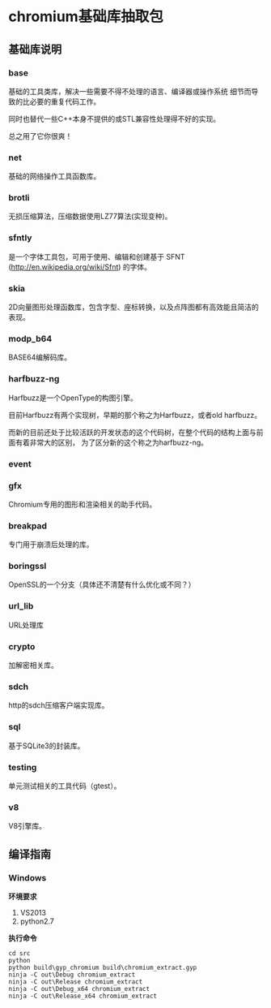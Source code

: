 chromium基础库抽取包
=========================

## 基础库说明

### base

基础的工具类库，解决一些需要不得不处理的语言、编译器或操作系统
细节而导致的比必要的重复代码工作。

同时也替代一些C++本身不提供的或STL兼容性处理得不好的实现。

总之用了它你很爽！

### net

基础的网络操作工具函数库。

### brotli 

无损压缩算法，压缩数据使用LZ77算法(实现变种)。

### sfntly

是一个字体工具包，可用于使用、编辑和创建基于 SFNT (http://en.wikipedia.org/wiki/Sfnt) 的字体。

### skia

2D向量图形处理函数库，包含字型、座标转换，以及点阵图都有高效能且简洁的表现。

### modp_b64

BASE64编解码库。

### harfbuzz-ng

Harfbuzz是一个OpenType的构图引擎[](http://www.freedesktop.org/wiki/Software/HarfBuzz)。

目前Harfbuzz有两个实现树，早期的那个称之为Harfbuzz，或者old harfbuzz。

而新的目前还处于比较活跃的开发状态的这个代码树，在整个代码的结构上面与前面有着非常大的区别，
为了区分新的这个称之为harfbuzz-ng。

### event

### gfx

Chromium专用的图形和渲染相关的助手代码。

### breakpad

专门用于崩溃后处理的库。

### boringssl

OpenSSL的一个分支（具体还不清楚有什么优化或不同？）

### url_lib

URL处理库

### crypto

加解密相关库。

### sdch

http的sdch压缩客户端实现库。

### sql

基于SQLite3的封装库。

### testing

单元测试相关的工具代码（gtest）。

### v8

V8引擎库。


## 编译指南

### Windows

**环境要求**

1. VS2013
2. python2.7

**执行命令**

    cd src
    python
    python build\gyp_chromium build\chromium_extract.gyp
    ninja -C out\Debug chromium_extract
    ninja -C out\Release chromium_extract
    ninja -C out\Debug_x64 chromium_extract
    ninja -C out\Release_x64 chromium_extract









